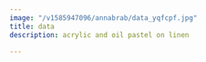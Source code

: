 ```yaml
---
image: "/v1585947096/annabrab/data_yqfcpf.jpg"
title: data
description: acrylic and oil pastel on linen

---
```

